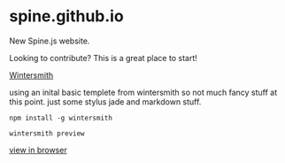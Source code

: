 # spine.github.io

New Spine.js website.

Looking to contribute? This is a great place to start!

[Wintersmith](http://wintersmith.io/)

using an inital basic templete from wintersmith so not much fancy stuff at this point. just some stylus jade and markdown stuff.

`npm install -g wintersmith`

`wintersmith preview`

[view in browser](localhost:8000/)


